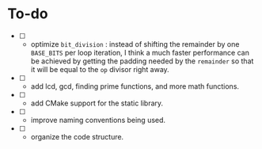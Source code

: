 # To-do

- [ ] - optimize `bit_division` : instead of shifting the
remainder by one `BASE_BITS` per loop iteration, I think
a much faster performance can be achieved by getting the
padding needed by the `remainder` so that it will be equal
to the `op` divisor right away.

- [ ] - add lcd, gcd, finding prime functions, and more math functions.

- [ ] - add CMake support for the static library.

- [ ] - improve naming conventions being used.

- [ ] - organize the code structure.